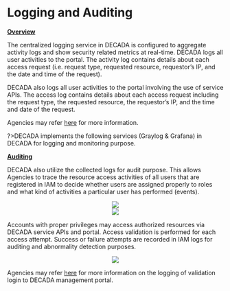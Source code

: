 # Logging and Auditing

**<u>Overview</u>**

The centralized logging service in DECADA is configured to aggregate activity logs and show security related metrics at real-time. DECADA logs all user activities to the portal. The activity log contains details about each access request (i.e. request type, requested resource, requestor’s IP, and the date and time of the request). 

DECADA also logs all user activities to the portal involving the use of service APIs. The access log contains details about each access request including the request type, the requested resource, the requestor’s IP, and the time and date of the request.

Agencies may refer [here](https://siotteam.atlassian.net/wiki/spaces/DUG/pages/2258927733) for more information.

?>DECADA implements the following services (Graylog & Grafana) in DECADA for logging and monitoring purpose. 

**<u>Auditing</u>**

DECADA also utilize the  collected logs for audit purpose. This allows Agencies to trace the resource access activities of all users that are registered in IAM to decide whether users are assigned properly to roles and what kind of activities a particular user has performed (events).

<div align=center>
<img src="./images/security/activitiesonIoTHub2.png"/>
</div>

<div align=center>
<img src="./images/security/eventsOccuringAtTSDB.png"/>
</div>

Accounts with proper privileges may access authorized resources via DECADA service APIs and portal. Access validation is performed for each access attempt. Success or failure attempts are recorded in IAM logs for auditing and abnormality detection purposes.

<div align=center>
<img src="./images/security/activitiesOnValidationLogin.png"/>
</div>

Agencies may refer [here](https://siotteam.atlassian.net/wiki/spaces/DUG/pages/2258436183/Multi-Tenancy) for more information on the logging of validation login to DECADA management portal.